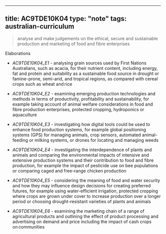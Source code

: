 
---
title: AC9TDE10K04
type: "note"
tags: australian-curriculum
---




> analyse and make judgements on the ethical, secure and sustainable production and marketing of food and fibre enterprises

Elaborations


- _AC9TDE10K04_E1_ - analysing grain sources used by First Nations Australians, such as acacia, for their nutrient content, including energy, fat and protein and suitability as a sustainable food source in drought or famine-prone, semi-arid, and tropical regions, as compared with cereal crops such as wheat and rice

- _AC9TDE10K04_E2_ - examining emerging production technologies and methods in terms of productivity, profitability and sustainability, for example taking account of animal welfare considerations in food and fibre production enterprises, protected cropping, hydroponics or aquaculture

- _AC9TDE10K04_E3_ - investigating how digital tools could be used to enhance food production systems, for example global positioning systems (GPS) for managing animals, crop sensors, automated animal-feeding or milking systems, or drones for locating and managing weeds

- _AC9TDE10K04_E4_ - investigating the interdependence of plants and animals and comparing the environmental impacts of intensive and extensive production systems and their contribution to food and fibre production, for example the impact of pesticide use on bee populations or comparing caged and free-range chicken production

- _AC9TDE10K04_E5_ - considering the meaning of food and water security and how they may influence design decisions for creating preferred futures, for example using water-efficient irrigation, protected cropping where crops are grown under cover to increase production over a longer period or choosing drought-resistant varieties of plants and animals

- _AC9TDE10K04_E6_ - examining the marketing chain of a range of agricultural products and outlining the effect of product processing and advertising on demand and price including the impact of cash crops on communities


